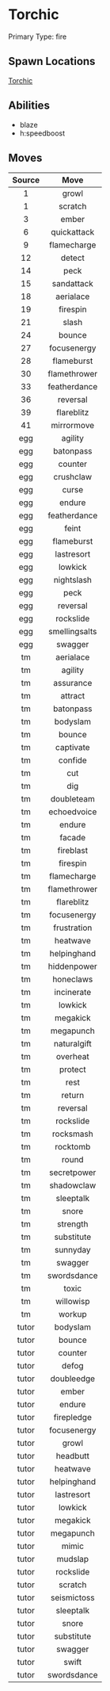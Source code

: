 # Torchic  
Primary Type: fire  
  
## Spawn Locations  
[Torchic](/data/spawn_presets/torchic.md)  
  
## Abilities  
  * blaze
  * h:speedboost
  
  
## Moves  
  
| Source | Move |  
|:---:|:---:|  
| 1 | growl |  
| 1 | scratch |  
| 3 | ember |  
| 6 | quickattack |  
| 9 | flamecharge |  
| 12 | detect |  
| 14 | peck |  
| 15 | sandattack |  
| 18 | aerialace |  
| 19 | firespin |  
| 21 | slash |  
| 24 | bounce |  
| 27 | focusenergy |  
| 28 | flameburst |  
| 30 | flamethrower |  
| 33 | featherdance |  
| 36 | reversal |  
| 39 | flareblitz |  
| 41 | mirrormove |  
| egg | agility |  
| egg | batonpass |  
| egg | counter |  
| egg | crushclaw |  
| egg | curse |  
| egg | endure |  
| egg | featherdance |  
| egg | feint |  
| egg | flameburst |  
| egg | lastresort |  
| egg | lowkick |  
| egg | nightslash |  
| egg | peck |  
| egg | reversal |  
| egg | rockslide |  
| egg | smellingsalts |  
| egg | swagger |  
| tm | aerialace |  
| tm | agility |  
| tm | assurance |  
| tm | attract |  
| tm | batonpass |  
| tm | bodyslam |  
| tm | bounce |  
| tm | captivate |  
| tm | confide |  
| tm | cut |  
| tm | dig |  
| tm | doubleteam |  
| tm | echoedvoice |  
| tm | endure |  
| tm | facade |  
| tm | fireblast |  
| tm | firespin |  
| tm | flamecharge |  
| tm | flamethrower |  
| tm | flareblitz |  
| tm | focusenergy |  
| tm | frustration |  
| tm | heatwave |  
| tm | helpinghand |  
| tm | hiddenpower |  
| tm | honeclaws |  
| tm | incinerate |  
| tm | lowkick |  
| tm | megakick |  
| tm | megapunch |  
| tm | naturalgift |  
| tm | overheat |  
| tm | protect |  
| tm | rest |  
| tm | return |  
| tm | reversal |  
| tm | rockslide |  
| tm | rocksmash |  
| tm | rocktomb |  
| tm | round |  
| tm | secretpower |  
| tm | shadowclaw |  
| tm | sleeptalk |  
| tm | snore |  
| tm | strength |  
| tm | substitute |  
| tm | sunnyday |  
| tm | swagger |  
| tm | swordsdance |  
| tm | toxic |  
| tm | willowisp |  
| tm | workup |  
| tutor | bodyslam |  
| tutor | bounce |  
| tutor | counter |  
| tutor | defog |  
| tutor | doubleedge |  
| tutor | ember |  
| tutor | endure |  
| tutor | firepledge |  
| tutor | focusenergy |  
| tutor | growl |  
| tutor | headbutt |  
| tutor | heatwave |  
| tutor | helpinghand |  
| tutor | lastresort |  
| tutor | lowkick |  
| tutor | megakick |  
| tutor | megapunch |  
| tutor | mimic |  
| tutor | mudslap |  
| tutor | rockslide |  
| tutor | scratch |  
| tutor | seismictoss |  
| tutor | sleeptalk |  
| tutor | snore |  
| tutor | substitute |  
| tutor | swagger |  
| tutor | swift |  
| tutor | swordsdance |  
  
